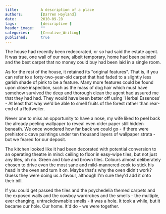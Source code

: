 ```yaml
---
title:          A description of a place
authors:        [Darren Hoyland]
date:           2010-09-28
tags:           [descriptive ]
header_image:   ""
categories:     [Creative_Writing]
published:      true
---
```


The house had recently been redecorated, or so had said the estate agent. It was true, one wall of our new, albeit temporary, home had been painted and the best carpet that no money could buy had been laid in a single room. 

As for the rest of the house, it retained its "original features". That is, if you can refer to a forty-two-year-old carpet that had faded to a slightly less garish shade of pink to be a feature. Many more features could be found upon close inspection, such as the mass of dog hair which must have somehow survived the deep and thorough clean the agent had assured me that they had had. They would have been better off using 'Herbal Essences' - At least that way we'd be able to smell fruits of the forest rather than rear-end of a Rottweiler. 

Never one to miss an opportunity to have a nose, my wife liked to peel back the already peeling wallpaper to reveal even older paper still hidden beneath. We once wondered how far back we could go - if there were prehistoric cave paintings under ten thousand layers of wallpaper strata - but we feared for our deposit.  

The kitchen looked like it had been decorated with potential conversion to an operating theatre in mind: ceiling to floor in easy-wipe tiles, but not just any tiles, oh no. Green and blue and brown tiles. Colours almost deliberately chosen to drive even the most sane and mild-mannered cook to stick his head in the oven and turn it on. Maybe that's why the oven didn't work? Guess they were doing us a favour, although I'm sure they'd add it onto their bill. 

If you could get passed the tiles and the psychedelia themed carpets and the exposed walls and the cowboy wardrobes and the smells - the multiple, ever changing, untrackdownable smells - it was a hole. It took a while, but it became our hole. Our home. It'd do - we were together. 

